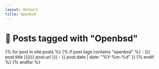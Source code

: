 ```yaml
---
layout: default
title: Openbsd
---
```


# 🐧 Posts tagged with "Openbsd"

{% for post in site.posts %}
  {% if post.tags contains "openbsd" %}
    - [{{ post.title }}]({{ post.url }}) - {{ post.date | date: "%Y-%m-%d" }}
  {% endif %}
{% endfor %}

